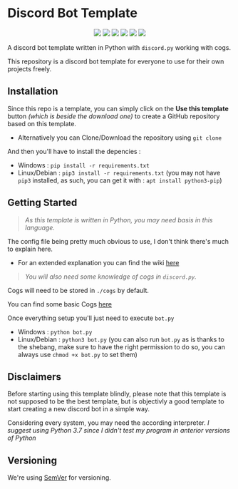 # Discord Bot Template

<p align="center">
  <a href="//github.com/Sehnryr/discord-bot-template/releases"><img src="https://img.shields.io/github/v/release/Sehnryr/discord-bot-template"></a>
  <a href="//github.com/Sehnryr/discord-bot-template/commits/main"><img src="https://img.shields.io/github/last-commit/Sehnryr/discord-bot-template"></a>
  <a href="//github.com/Sehnryr/discord-bot-template/releases"><img src="https://img.shields.io/github/downloads/Sehnryr/discord-bot-template/total"></a>
  <a href="//github.com/Sehnryr/discord-bot-template/blob/main/LICENSE.md"><img src="https://img.shields.io/github/license/Sehnryr/discord-bot-template"></a>
  <a href="//github.com/Sehnryr/discord-bot-template"><img src="https://img.shields.io/github/languages/code-size/Sehnryr/discord-bot-template"></a>
  <a href="//github.com/Sehnryr/discord-bot-template/issues"><img src="https://img.shields.io/github/issues-raw/Sehnryr/discord-bot-template"></a>
</p>

A discord bot template written in Python with `discord.py` working with cogs.

This repository is a discord bot template for everyone to use for their own projects freely.

## Installation
Since this repo is a template, you can simply click on the **Use this template** button *(which is beside the download one)* to create a GitHub repository based on this template.

- Alternatively you can Clone/Download the repository using `git clone`

And then you'll have to install the depencies :
- Windows : `pip install -r requirements.txt`
- Linux/Debian : `pip3 install -r requirements.txt` (you may not have `pip3` installed, as such, you can get it with : `apt install python3-pip`)

## Getting Started
> *As this template is written in Python, you may need basis in this language.*

The config file being pretty much obvious to use, I don't think there's much to explain here.

- For an extended explanation you can find the wiki [here](//github.com/Sehnryr/discord-bot-template/wiki)

> *You will also need some knowledge of cogs in `discord.py`.*

Cogs will need to be stored in `./cogs` by default.

You can find some basic Cogs [here](//github.com/Sehnryr/cogs)

Once everything setup you'll just need to execute `bot.py`
- Windows : `python bot.py`
- Linux/Debian : `python3 bot.py` (you can also run `bot.py` as is thanks to the shebang, make sure to have the right permission to do so, you can always use `chmod +x bot.py` to set them)

## Disclaimers
Before starting using this template blindly, please note that this template is not supposed to be the best template, but is objectivly a good template to start creating a new discord bot in a simple way.

Considering every system, you may need the according interpreter. *I suggest using Python 3.7 since I didn't test my program in anterior versions of Python*

## Versioning
We're using [SemVer](https://semver.org/) for versioning.